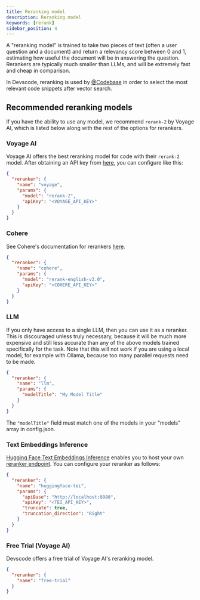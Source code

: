 ```yaml
---
title: Reranking model
description: Reranking model
keywords: [rerank]
sidebar_position: 4
---
```


A "reranking model" is trained to take two pieces of text (often a user question and a document) and return a relevancy score between 0 and 1, estimating how useful the document will be in answering the question. Rerankers are typically much smaller than LLMs, and will be extremely fast and cheap in comparison.

In Devscode, reranking is used by [@Codebase](../deep-dives/codebase.md) in order to select the most relevant code snippets after vector search.

## Recommended reranking models

If you have the ability to use any model, we recommend `rerank-2` by Voyage AI, which is listed below along with the rest of the options for rerankers.

### Voyage AI

Voyage AI offers the best reranking model for code with their `rerank-2` model. After obtaining an API key from [here](https://www.voyageai.com/), you can configure like this:

```json title="config.json"
{
  "reranker": {
    "name": "voyage",
    "params": {
      "model": "rerank-2",
      "apiKey": "<VOYAGE_API_KEY>"
    }
  }
}
```

### Cohere

See Cohere's documentation for rerankers [here](https://docs.cohere.com/docs/rerank-2).

```json title="config.json"
{
  "reranker": {
    "name": "cohere",
    "params": {
      "model": "rerank-english-v3.0",
      "apiKey": "<COHERE_API_KEY>"
    }
  }
}
```

### LLM

If you only have access to a single LLM, then you can use it as a reranker. This is discouraged unless truly necessary, because it will be much more expensive and still less accurate than any of the above models trained specifically for the task. Note that this will not work if you are using a local model, for example with Ollama, because too many parallel requests need to be made.

```json title="config.json"
{
  "reranker": {
    "name": "llm",
    "params": {
      "modelTitle": "My Model Title"
    }
  }
}
```

The `"modelTitle"` field must match one of the models in your "models" array in config.json.

### Text Embeddings Inference

[Hugging Face Text Embeddings Inference](https://huggingface.co/docs/text-embeddings-inference/en/index) enables you to host your own [reranker endpoint](https://huggingface.github.io/text-embeddings-inference/#/Text%20Embeddings%20Inference/rerank). You can configure your reranker as follows:

```json title="config.json"
{
  "reranker": {
    "name": "huggingface-tei",
    "params": {
      "apiBase": "http://localhost:8080",
      "apiKey": "<TEI_API_KEY>",
      "truncate": true,
      "truncation_direction": "Right"
    }
  }
}
```

### Free Trial (Voyage AI)

Devscode offers a free trial of Voyage AI's reranking model.

```json title="config.json"
{
  "reranker": {
    "name": "free-trial"
  }
}
```
